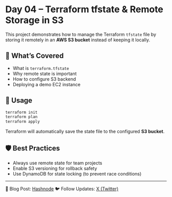 
# Day 04 – Terraform tfstate & Remote Storage in S3

This project demonstrates how to manage the Terraform `tfstate` file by storing it remotely in an **AWS S3 bucket** instead of keeping it locally.

## 📌 What’s Covered
- What is `terraform.tfstate`
- Why remote state is important
- How to configure S3 backend
- Deploying a demo EC2 instance

## 🚀 Usage
```sh
terraform init
terraform plan
terraform apply
````

Terraform will automatically save the state file to the configured **S3 bucket**.

## 🛡️ Best Practices

* Always use remote state for team projects
* Enable S3 versioning for rollback safety
* Use DynamoDB for state locking (to prevent race conditions)

---

📖 Blog Post: [Hashnode](https://abdulraheem.hashnode.dev/terraform-aws-day-04-understanding-tfstate-file-and-remote-storage-in-s3)
🐦 Follow Updates: [X (Twitter)](https://x.com/Abdulraheem183)

```

